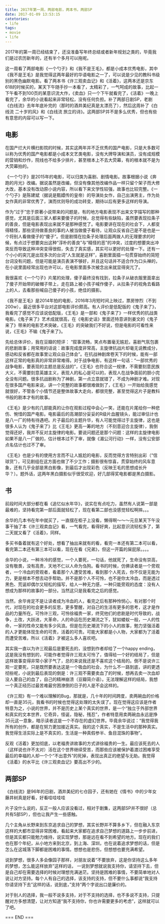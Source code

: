 ```yaml
---
title: 2017年第一周，两部电影，两本书，两部SP
date: 2017-01-09 13:53:15
catetories:
- life
tags:
- movie
- life
---
```

2017年的第一周已经结束了，还没准备写年终总结或者新年规划之类的，毕竟我们是过农历新年的，还有半个多月可以拖呢。

这一周看了两部电影《一个勺子》和《我不是王毛》，都是小成本优秀电影，其中《我不是王毛》是我觉得这两年最好的华语电影之一了，可以说是少见的教科书级别的黑色幽默电影。看了两本书《许三观卖血记》和《活着》，这两本还是京东618的时候买的，某天下午随手抄一本看了，太精彩了，一气呵成的故事，比起一下午看不到100页的某意识流大作，《卖血》只一个下午就看完了，《活着》一晚上看完了，余华的小说看起来非常轻松，没有任何负担。补了两部日剧SP，老剧《白线流》去年年底补完的（那时的酒井美纪真是太漂亮了），然后这周补了《白线流 二十岁的风》和《白线流 旅立的诗》。这两部SP并不是多么优秀，但也有些有意思的内容可以写一下。


## 电影
在国产烂大片横扫影院的时候，其实这两年并不乏优秀的国产电影，只是大多数可以称为优秀的国产电影都是小成本文艺类电影，没有大牌导演和演员，没有成规模的营销和炒作，院线也不给多少排片，甚至根本上不去大荧幕，有的根本就不是为大荧幕拍的。
<!-- more -->
《一个勺子》是2015年的电影，可以归类为喜剧、剧情电影。故事根据小说《奔跑的月光》改编。据说虽然是改编，但没有像其他改编作品一样只留个架子而大修大改，基本没有改动原小说内容，所以看下来文学性较强，故事也比较完整。《一个勺子》是陈建斌（据说是甄嬛传的皇帝）的导演处女作，自己出演男主，作为处女作真的非常优秀了，演而优则导的成功转变，期待以后有更多这样的导演。

作为“过于”忠于原著小说带来的问题是，有的地方电影表现不出来文字描写的那种感觉，尤其是后面三家人都来要傻子的时候，总觉得有些缺陷，虽然要表现拉条子的善良，但是电影表现出来就不是那种感觉了。电影要讲在现在的社会下，人都变得精怪，那些坚持做善良的事的人被当做傻子看待，让观众反省自己是不是也是一个将别人看做傻子的“傻子”。但是剧情在拉条子处理后面两拨人的无理要求的时候，有点过于想要突出这种“淳朴的善良”与“精怪的恶”的冲突，过度的想要突出冲突反而导致这种冲突变得很假，失去了真实感，其实可以更好的处理一下。还有一个小小的突兀是出现多次的台词“人生就是这样”，喜剧里面插一句贯穿始终的简短台词没有问题，但是可能是演员表演不够好，并且这句话并不适合作为口头禅的，在小说里面经常出现也许可以，在电影里面多次被念出来就显得突兀了。

我很喜欢《一个勺子》片尾的处理，傻子最终没有找到，拉条子从破衣服里面拿出了傻子开始带的破帽子带上，走在路上被小孩子喊作傻子，从拉条子的视角去看路上的人，去看那些喊自己傻子的小孩，绝佳的摄影。

《我不是王毛》是2014年拍的电影，2016年3月短时间上映过，票房惨烈（不到200w），最近很多平台对这部电影评价颇高。有人评价是低配版的《鬼子来了》，我看完了感觉不应该说低配版，《王毛》是一部和《鬼子来了》一样优秀的抗战类电影。《鬼子来了》艺术成就很高，在《电影史话》里面还特意讲到姜文的《鬼子来了》带来的电影艺术突破，《王毛》的突破我们不好说，但是电影的可看性来说，《王毛》不输《鬼子来了》。

先给总体评价，我在豆瓣的短评： “叙事流畅，笑点布置毫无尴尬，喜剧气氛包裹的悲剧故事；用常用的话说：故事完成度非常高，主旋律抗战片却毫无说教成分，感动和反省都在故事里让观众自己体会”。在抗战神剧席卷天下的时候，能有一部这样正常的电影真的非常非常难得。对于战争电影，有这样一句话：“一部优秀的战争电影，要表现的主题总是反战的”，《王毛》也符合这一规律，不需要刻意民族大义，不需要刻意英雄主义，表现人的私心是可以的，表现人在战争面前的胆小完全没有问题。很多抗战剧称为了神剧，第一点立意就错了，不成为神剧才难。对现在很多国产电影来说，讲一个完整的故事都很难做到了，《王毛》一开始给我感觉就很好，不管各个小情节还是整体故事大走向，都很完整，甚至觉得这片子是教科书般的剧本才有的故事。

《王毛》是少有的几部能真的让你在观影过程中会心一笑，还能在片尾给你一种悲伤、惋惜的国产电影。电影最后的高潮部分妥妥的R级片血腥镜头，能过审估计也是八一厂的特有待遇吧。片子最后的主题升华，有人可能觉得过于主旋律，这也是很多人认为《鬼子来了》比《王毛》更高一筹的地方（不刻意迎合主旋律），我倒觉得还好，我并不反对主旋律的电影。要说问题还是那个问题：这样的主旋律电影如果不是八一厂做的，估计根本过不了审，就像《湄公河行动》一样，没有公安部点名估计也过不了审。

《王毛》也是少有的使用方言而不让人尴尬的电影，反而觉得方言特别出彩（“信球货”），可见剧组在这方面也做了不少工作；摄影很有惊喜，贯穿始终的风车意象，还有几乎全部是黑白影像，到最后才出现彩色（反映王毛的思想成长升华？）。题外话，这两年黑白摄影似乎很受欢迎，好几部得奖电影都是黑白摄影。

## 书
前段时间大部分都在看《追忆似水年华》，说实在有点吃力，虽然有人说第一部是最难的，坚持看完第一部后面就轻松了，现在看第二部也没感觉轻松啊摔。。。

余华的几本书在年中就买了，一直摆在柜子上没看，懒得啊～～～元旦某天下午没事干抽了本《许三观卖血记》看，一气看完，看得好爽，比起意识流轻松多了，第二天就又看了《活着》，同样。

多买书备着就有这个好处，想看了抽出来就有的看，看完一本还有第二本可以看，看完第二本还有第三本可以看，现在在看《兄弟》，但这一开篇的屎屁尿。。。。

余华的小说，一种冷冷的感觉，一个人要死，一句话，他就死了，生命没有崇高，没有敬畏，没有高贵，天地不仁以人命为刍狗。看书的时候，仿佛读者是一个旁观者，一个冷血的旁观者，看着那个人遭受苦难，看到那个人死去，你不仅是无能为力，更是根本不想去动手帮助。并不是那个人不可怜，也不是你太冷血，而是透过黑色、荒诞却偶尔又轻松的描写，给人一种无力感，一种只能旁观的态度：没有人想成为那样的故事的一部分。当然这只是我看完之后的感觉。

当然，余华肯定不是让读者成为冷血的人，看完之后有那种怜悯心，有对那个时代，对现在的社会更多的反思，更多警醒，对自己的生活有更多的思考，这才是作品的力量所在。可怜许三观，可怜徐福贵一家，终究他们的悲剧是时代导致的，战争，土改，大跃进，大革命，人的命运在历史潮流之下，犹如蝼蚁一般，一人的性命，一家的性命又能有多少风浪。但是在历史潮流下的小人的故事，勉力坚强活着的人才更能体现生命的可贵，活着的可贵。可能大家都是小人物，大家都为了活着而遭受苦难，所以《活着》才被这么多人喜欢吧。

其实我一直以为许三观最后是要死去的，没想到作者却给了一个happy ending，这是我没有想到的，可能作者觉得许三观太可怜了，值得给一个好的结局了，但是这样故事变得非常小家子气了，总的来说我还是不喜欢这个结局的。倒不是说许三观一定要死，只是既然要表达这是一个吸血的社会，为什么不一路到底，讲的更透彻些呢，小说到最后表现的倒是：许三观不需要卖血了的时候，想再去卖一次血却没人要自己的血了，自己的精神崩溃（豆瓣简介语）。无法理解这样的结局，我想一个真正经历过最苦难最穷困潦倒的日子的人是不会这样的。

《许三观》有一个难以理解的Bug，那就是，几十年的时间跨度，卖两碗血的价格却一直是35元，我看书的时候也觉得这处理的太失误了。现在觉得这应该是作者特意为之，小说的世界，并不是历史上某个真实的世界，是一个“独立于外部世界和真实的文本世界，它奇异，怪诞，隐秘，残忍”，作者特意用卖两碗血永远是挣35元这一意象，暗示读者这是一个不存在的虚幻世界。毕竟余华说过：“我觉得我所有的创作，都是在努力更加接近真实。我的这个真实，不是生活中的那种真实。我觉得生活实际上是不真实的，生活是一种真假参半、鱼目混珠的事物”。

反观《活着》更加彻底，以老福贵讲故事的方式讲徐福贵的一生。最应该死去的人（这样说也许不太对）活在这个世界继续受苦，而那些应该被保护着渡过困难享受最后的幸福的人却一个个“不出意外”的死掉，表现出真正的绝望与无助。我觉得《活着》的水平比《许三观卖血记》要高出不少的。

## 两部SP
《白线流》是96年的日剧，酒井美纪的七仓园子，还有她在《情书》中的少年女藤井树真是好看，好看哇哇哇哇

片子没什么说的，反正一般人应该没看过，相对于剧集，这两部SP并不很好（总共有5部SP），但也让我产生一些感触。

几个主角从长野来到东京追求自己的梦想，其实长野并不算多乡下，但在融入东京这样的大都市显得非常困难，看起来大家都在追求自己梦想的道路上一步步前进，但是其实都只能勉力维持，说实现梦想，那是远在看不到希望的地方。现在的我们也在那个年纪，从小地方来到北京，到上海、深圳，也在说着追求梦想的话，但是怎么在这城落下脚都是困难的事情。想想也是悲伤，但想想也要充满希望。

说到梦想，很多人多会像园子那样，对朋友说着“不要放弃，这是你坚持这么多年的梦想，怎么能这样放弃”这样的话， 一说到梦想就说我支持你，请坚持下去，但是自己却在需要选择的时候对理想充满迷茫。坚持是困难的事情，不要简单地对人说让对方坚持。每个人有自己的选择，该支持的支持，但不要什么事都说“我支持你请坚持下去”这样的话，说到底，”支持“两个字说出口是廉价的。

对于别人的选择，我一般不说多支持，对于不支持的选择，也不多说不支持，只提醒对方多想清楚，让对方知道“我不支持你，你也许需要更多的考虑”，这样就可以了吧。

=== END ===
